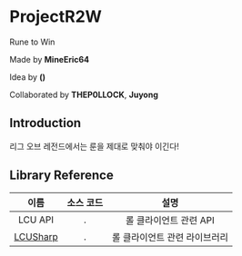 # ProjectR2W
Rune to Win

Made by **MineEric64**

Idea by **()**

Collaborated by **THEP0LLOCK**, **Juyong**

## Introduction
리그 오브 레전드에서는 룬을 제대로 맞춰야 이긴다!

## Library Reference
|이름|소스 코드|설명|
|:---:|:---:|:---:|
|LCU API|.|롤 클라이언트 관련 API|
|[LCUSharp](https://github.com/bryanhitc/lcu-sharp)|.|롤 클라이언트 관련 라이브러리|
